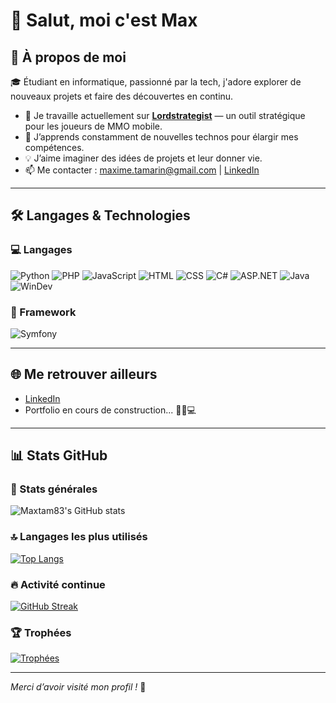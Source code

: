 # 👋 Salut, moi c'est Max

## 🚀 À propos de moi

🎓 Étudiant en informatique, passionné par la tech, j'adore explorer de nouveaux projets et faire des découvertes en continu.

- 🔭 Je travaille actuellement sur [**Lordstrategist**](https://lordstrategist.com) — un outil stratégique pour les joueurs de MMO mobile.
- 🌱 J’apprends constamment de nouvelles technos pour élargir mes compétences.
- 💡 J’aime imaginer des idées de projets et leur donner vie.
- 📫 Me contacter : maxime.tamarin@gmail.com | [LinkedIn](https://www.linkedin.com/in/maxime-tamarin/)

---

## 🛠️ Langages & Technologies

### 💻 Langages
![Python](https://img.shields.io/badge/-Python-3776AB?logo=python&logoColor=white&style=flat)
![PHP](https://img.shields.io/badge/-PHP-777BB4?logo=php&logoColor=white&style=flat)
![JavaScript](https://img.shields.io/badge/-JavaScript-F7DF1E?logo=javascript&logoColor=black&style=flat)
![HTML](https://img.shields.io/badge/-HTML5-E34F26?logo=html5&logoColor=white&style=flat)
![CSS](https://img.shields.io/badge/-CSS3-1572B6?logo=css3&logoColor=white&style=flat)
![C#](https://img.shields.io/badge/-CSharp-239120?logo=c-sharp&logoColor=white&style=flat)
![ASP.NET](https://img.shields.io/badge/-ASP.NET-512BD4?logo=dotnet&logoColor=white&style=flat)
![Java](https://img.shields.io/badge/-Java-007396?logo=java&logoColor=white&style=flat)
![WinDev](https://img.shields.io/badge/-WinDev-006699?style=flat&logo=windows&logoColor=white)

### 🔧 Framework
![Symfony](https://img.shields.io/badge/-Symfony-000000?logo=symfony&logoColor=white&style=flat)

---

## 🌐 Me retrouver ailleurs

- [LinkedIn](https://www.linkedin.com/in/maxime-tamarin/)
- Portfolio en cours de construction... 👷‍♂️💻

---

## 📊 Stats GitHub

### 🧮 Stats générales
![Maxtam83's GitHub stats](https://github-readme-stats.vercel.app/api?username=Maxtam83&show_icons=true&theme=tokyonight)

### 🔝 Langages les plus utilisés
[![Top Langs](https://github-readme-stats.vercel.app/api/top-langs/?username=Maxtam83&layout=compact&theme=tokyonight)](https://github.com/anuraghazra/github-readme-stats)

### 🔥 Activité continue
[![GitHub Streak](https://streak-stats.demolab.com?user=Maxtam83&theme=tokyonight)](https://git.io/streak-stats)

### 🏆 Trophées
[![Trophées](https://github-profile-trophy.vercel.app/?username=Maxtam83&theme=tokyonight&no-frame=true&margin-w=5)](https://github.com/ryo-ma/github-profile-trophy)

---

*Merci d’avoir visité mon profil !* 🚀

